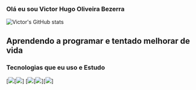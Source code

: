 ### Olá eu sou Victor Hugo Oliveira Bezerra

![Victor's GitHub stats](https://github-readme-stats.vercel.app/api?username=vhob-dev&show_icons=true&theme=radical)

## Aprendendo a programar e tentado melhorar de vida 
### Tecnologias que eu uso e Estudo
[![](https://img.shields.io/badge/Java-ED8B00?style=for-the-badge&logo=openjdk&logoColor=white)[![](    https://img.shields.io/badge/MySQL-00000F?style=for-the-badge&logo=mysql&logoColor=white)]
[![](https://img.shields.io/badge/Spring-6DB33F?style=for-the-badge&logo=spring&logoColor=white)[![](https://img.shields.io/badge/HTML-239120?style=for-the-badge&logo=html5&logoColor=white)][![](https://img.shields.io/badge/IntelliJ_IDEA-000000.svg?style=for-the-badge&logo=intellij-idea&logoColor=white)]

